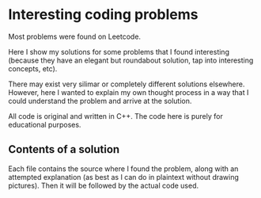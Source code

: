 # Interesting coding problems

Most problems were found on Leetcode.

Here I show my solutions for some problems that I found interesting (because they
have an elegant but roundabout solution, tap into interesting concepts, etc). 

There may exist very silimar or completely different solutions elsewhere.
However, here I wanted to explain my own thought process in a way that I could
understand the problem and arrive at the solution.

All code is original and written in C++. The code here is purely for educational
purposes.

## Contents of a solution

Each file contains the source where I found the problem, along with an attempted
explanation (as best as I can do in plaintext without drawing pictures). Then
it will be followed by the actual code used.